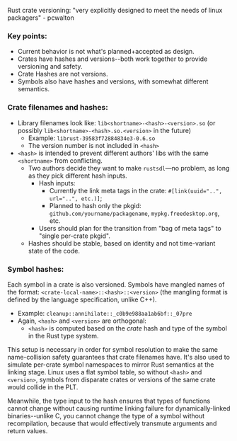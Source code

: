 Rust crate versioning: "very explicitly designed to meet the needs of linux packagers" - pcwalton

### Key points:
* Current behavior is not what's planned+accepted as design.
* Crates have hashes and versions--both work together to provide versioning and safety.
* Crate Hashes are not versions.
* Symbols also have hashes and versions, with somewhat different semantics.

### Crate filenames and hashes:
* Library filenames look like: `lib<shortname>-<hash>-<version>.so` (or possibly `lib<shortname>-<hash>.so.<version>` in the future)
    * Example: `librust-39583f72884834e3-0.6.so`
    * The version number is not included in `<hash>`
* `<hash>` is intended to prevent different authors' libs with the same `<shortname>` from conflicting.
    * Two authors decide they want to make `rustsdl`&mdash;no problem, as long as they pick different hash inputs.
        * Hash inputs:
            * Currently the link meta tags in the crate: `#[link(uuid="..", url="..", etc.)]`;
            * Planned to hash only the pkgid: `github.com/yourname/packagename`, `mypkg.freedesktop.org`, etc.
        * Users should plan for the transition from "bag of meta tags" to "single per-crate pkgid".
    * Hashes should be stable, based on identity and not time-variant state of the code.

### Symbol hashes:
Each symbol in a crate is also versioned. Symbols have mangled names of the format: `<crate-local-name>::<hash>::<version>` (the mangling format is defined by the language specification, unlike C++).
* Example: `cleanup::annihilate::_c0b9e988aa1ab6bf::_07pre`
* Again, `<hash>` and `<version>` are orthogonal:
    * `<hash>` is computed based on the *crate* hash and type of the symbol in the Rust type system.

This setup is necessary in order for symbol resolution to make the same name-collision safety guarantees that crate filenames have. It's also used to simulate per-crate symbol namespaces to mirror Rust semantics at the linking stage. Linux uses a flat symbol table, so without `<hash>` and `<version>`, symbols from disparate crates or versions of the same crate would collide in the PLT.

Meanwhile, the type input to the hash ensures that types of functions cannot change without causing runtime linking failure for dynamically-linked binaries--unlike C, you cannot change the type of a symbol without recompilation, because that would effectively transmute arguments and return values.